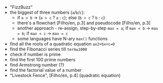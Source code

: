 - "FizzBuzz"
- the biggest of three numbers (`a`/`b`/`c`):
  * if `a > b` -> (`a > c` ? `a` : `c`); else (`b > c` ? `b` : `c`)
  * there's a flowchart [Filho/en, p.3] and pseudocode [Filho/en, p.3]
  * another approach - re-assign, step-by-step `max = a`; if `max < b` -> `max = b`; if `max < c` -> `max = c`
  * some languages have N-ary `max()` functions
- find all the roots of a quadratic equation `ax2+bx+c=0`
- find the Fibonacci series till `term≤1000`
- check if number is prime
- find the first 100 prime numbers
- find Armstrong number (?)
- find the factorial value of a number
- "Livestock Fence", [Filho/en, p.4] (quadratic equation)
